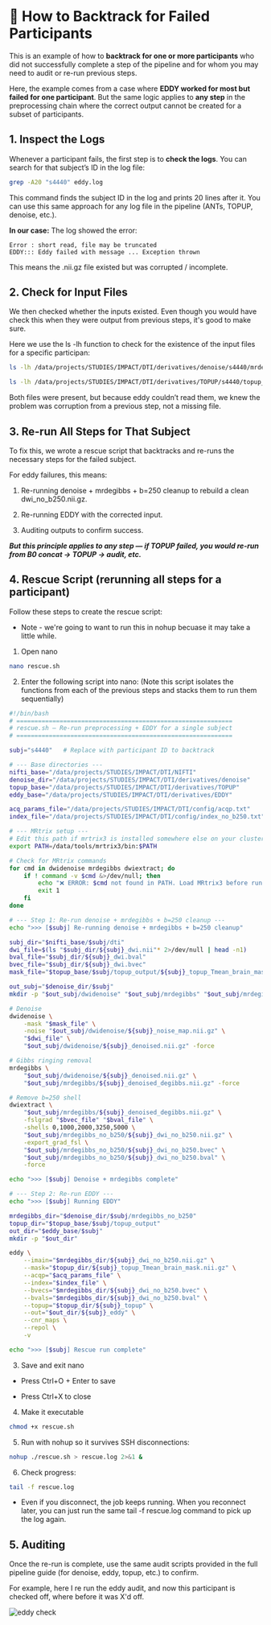 # 🔄 How to Backtrack for Failed Participants  

This is an example of how to **backtrack for one or more participants** who did not successfully complete a step of the pipeline and for whom you may need to audit or re-run previous steps.  

Here, the example comes from a case where **EDDY worked for most but failed for one participant**. But the same logic applies to **any step** in the preprocessing chain where the correct output cannot be created for a subset of participants.  



## 1. Inspect the Logs  

Whenever a participant fails, the first step is to **check the logs**. You can search for that subject’s ID in the log file:  

```bash
grep -A20 "s4440" eddy.log
```
This command finds the subject ID in the log and prints 20 lines after it. You can use this same approach for any log file in the pipeline (ANTs, TOPUP, denoise, etc.).

**In our case:**
The log showed the error:

```
Error : short read, file may be truncated
EDDY::: Eddy failed with message ... Exception thrown
```
This means the .nii.gz file existed but was corrupted / incomplete.

## 2. Check for Input Files

We then checked whether the inputs existed. Even though you would have check this when they were output from previous steps, it's good to make sure. 

Here we use the ls -lh function to check for the existence of the input files for a specific participan: 

``` bash
ls -lh /data/projects/STUDIES/IMPACT/DTI/derivatives/denoise/s4440/mrdegibbs_no_b250/s4440_dwi_no_b250.nii.gz

ls -lh /data/projects/STUDIES/IMPACT/DTI/derivatives/TOPUP/s4440/topup_output/s4440_topup_Tmean_brain_mask.nii.gz
```
Both files were present, but because eddy couldn’t read them, we knew the problem was corruption from a previous step, not a missing file.

## 3. Re-run All Steps for That Subject

To fix this, we wrote a rescue script that backtracks and re-runs the necessary steps for the failed subject.

For eddy failures, this means: 
1.  Re-running denoise + mrdegibbs + b=250 cleanup to rebuild a clean dwi_no_b250.nii.gz.

2. Re-running EDDY with the corrected input.

3. Auditing outputs to confirm success.

***But this principle applies to any step — if TOPUP failed, you would re-run from B0 concat → TOPUP → audit, etc.***

## 4. Rescue Script (rerunning all steps for a participant)

Follow these steps to create the rescue script:

* Note - we're going to want to run this in nohup becuase it may take a little while. 

1. Open nano
```bash
nano rescue.sh
```
2. Enter the following script into nano: 
(Note this script isolates the functions from each of the previous steps and stacks them to run them sequentially)
```bash
#!/bin/bash
# ============================================================
# rescue.sh — Re-run preprocessing + EDDY for a single subject
# ============================================================

subj="s4440"   # Replace with participant ID to backtrack

# --- Base directories ---
nifti_base="/data/projects/STUDIES/IMPACT/DTI/NIFTI"
denoise_dir="/data/projects/STUDIES/IMPACT/DTI/derivatives/denoise"
topup_base="/data/projects/STUDIES/IMPACT/DTI/derivatives/TOPUP"
eddy_base="/data/projects/STUDIES/IMPACT/DTI/derivatives/EDDY"

acq_params_file="/data/projects/STUDIES/IMPACT/DTI/config/acqp.txt"
index_file="/data/projects/STUDIES/IMPACT/DTI/config/index_no_b250.txt"

# --- MRtrix setup ---
# Edit this path if mrtrix3 is installed somewhere else on your cluster
export PATH=/data/tools/mrtrix3/bin:$PATH

# Check for MRtrix commands
for cmd in dwidenoise mrdegibbs dwiextract; do
    if ! command -v $cmd &>/dev/null; then
        echo "❌ ERROR: $cmd not found in PATH. Load MRtrix3 before running."
        exit 1
    fi
done

# --- Step 1: Re-run denoise + mrdegibbs + b=250 cleanup ---
echo ">>> [$subj] Re-running denoise + mrdegibbs + b=250 cleanup"

subj_dir="$nifti_base/$subj/dti"
dwi_file=$(ls "$subj_dir/${subj}_dwi.nii"* 2>/dev/null | head -n1)
bval_file="$subj_dir/${subj}_dwi.bval"
bvec_file="$subj_dir/${subj}_dwi.bvec"
mask_file="$topup_base/$subj/topup_output/${subj}_topup_Tmean_brain_mask.nii.gz"

out_subj="$denoise_dir/$subj"
mkdir -p "$out_subj/dwidenoise" "$out_subj/mrdegibbs" "$out_subj/mrdegibbs_no_b250"

# Denoise
dwidenoise \
    -mask "$mask_file" \
    -noise "$out_subj/dwidenoise/${subj}_noise_map.nii.gz" \
    "$dwi_file" \
    "$out_subj/dwidenoise/${subj}_denoised.nii.gz" -force

# Gibbs ringing removal
mrdegibbs \
    "$out_subj/dwidenoise/${subj}_denoised.nii.gz" \
    "$out_subj/mrdegibbs/${subj}_denoised_degibbs.nii.gz" -force

# Remove b=250 shell
dwiextract \
    "$out_subj/mrdegibbs/${subj}_denoised_degibbs.nii.gz" \
    -fslgrad "$bvec_file" "$bval_file" \
    -shells 0,1000,2000,3250,5000 \
    "$out_subj/mrdegibbs_no_b250/${subj}_dwi_no_b250.nii.gz" \
    -export_grad_fsl \
    "$out_subj/mrdegibbs_no_b250/${subj}_dwi_no_b250.bvec" \
    "$out_subj/mrdegibbs_no_b250/${subj}_dwi_no_b250.bval" \
    -force

echo ">>> [$subj] Denoise + mrdegibbs complete"

# --- Step 2: Re-run EDDY ---
echo ">>> [$subj] Running EDDY"

mrdegibbs_dir="$denoise_dir/$subj/mrdegibbs_no_b250"
topup_dir="$topup_base/$subj/topup_output"
out_dir="$eddy_base/$subj"
mkdir -p "$out_dir"

eddy \
    --imain="$mrdegibbs_dir/${subj}_dwi_no_b250.nii.gz" \
    --mask="$topup_dir/${subj}_topup_Tmean_brain_mask.nii.gz" \
    --acqp="$acq_params_file" \
    --index="$index_file" \
    --bvecs="$mrdegibbs_dir/${subj}_dwi_no_b250.bvec" \
    --bvals="$mrdegibbs_dir/${subj}_dwi_no_b250.bval" \
    --topup="$topup_dir/${subj}_topup" \
    --out="$out_dir/${subj}_eddy" \
    --cnr_maps \
    --repol \
    -v

echo ">>> [$subj] Rescue run complete"

```

3. Save and exit nano

- Press Ctrl+O + Enter to save

- Press Ctrl+X to close

4. Make it executable
```bash
chmod +x rescue.sh
```
5. Run with nohup so it survives SSH disconnections:
```bash
nohup ./rescue.sh > rescue.log 2>&1 &
```
6. Check progress:
``` bash
tail -f rescue.log
```

- Even if you disconnect, the job keeps running. When you reconnect later, you can just run the same tail -f rescue.log command to pick up the log again.

## 5. Auditing

Once the re-run is complete, use the same audit scripts provided in the full pipeline guide (for denoise, eddy, topup, etc.) to confirm. 

For example, here I re run the eddy audit, and now this participant is checked off, where before it was X'd off. 

![eddy check](images/eddyaudit.png)
